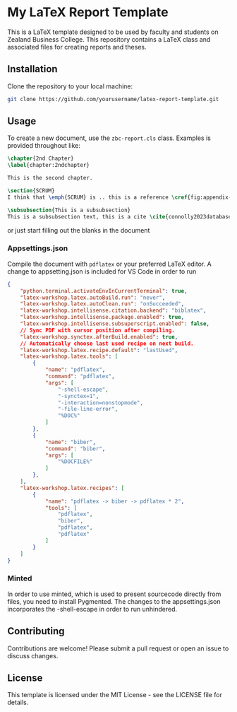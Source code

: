 # My LaTeX Report Template
This is a LaTeX template designed to be used by faculty and students on Zealand Business College.
This repository contains a LaTeX class and associated files for creating reports and theses. 

## Installation

Clone the repository to your local machine:
```bash
git clone https://github.com/yourusername/latex-report-template.git
```

## Usage

To create a new document, use the `zbc-report.cls` class. Examples is provided throughout like:

```latex
\chapter{2nd Chapter}
\label{chapter:2ndchapter}

This is the second chapter.

\section{SCRUM}
I think that \emph{SCRUM} is .. this is a reference \cref{fig:appendix-domain-model-diagram}.

\subsubsection{This is a subsubsection}
This is a subsubsection text, this is a cite \cite{connolly2023database}.
```
or just start filling out the blanks in the document

### Appsettings.json

Compile the document with `pdflatex` or your preferred LaTeX editor. A change to appsetting.json is included for VS Code in order to run

```json
{
    "python.terminal.activateEnvInCurrentTerminal": true,
    "latex-workshop.latex.autoBuild.run": "never",
    "latex-workshop.latex.autoClean.run": "onSucceeded",
    "latex-workshop.intellisense.citation.backend": "biblatex",
    "latex-workshop.intellisense.package.enabled": true,
    "latex-workshop.intellisense.subsuperscript.enabled": false,
    // Sync PDF with cursor position after compiling.
    "latex-workshop.synctex.afterBuild.enabled": true,
    // Automatically choose last used recipe on next build.
    "latex-workshop.latex.recipe.default": "lastUsed",
    "latex-workshop.latex.tools": [
        {
            "name": "pdflatex",
            "command": "pdflatex",
            "args": [
                "-shell-escape",
                "-synctex=1",
                "-interaction=nonstopmode",
                "-file-line-error",
                "%DOC%"
            ]
        },
        {
            "name": "biber",
            "command": "biber",
            "args": [
                "%DOCFILE%"
            ]
        },
    ],
    "latex-workshop.latex.recipes": [
        {
            "name": "pdflatex -> biber -> pdflatex * 2",
            "tools": [
                "pdflatex",
                "biber",
                "pdflatex",
                "pdflatex"
            ]
        }
    ]
}
```

### Minted

In order to use minted, which is used to present sourcecode directly from files, you need to install Pygmented. The changes to the appsettings.json incorporates the -shell-escape in order to run unhindered.

## Contributing

Contributions are welcome! Please submit a pull request or open an issue to discuss changes.

## License

This template is licensed under the MIT License - see the LICENSE file for details.
